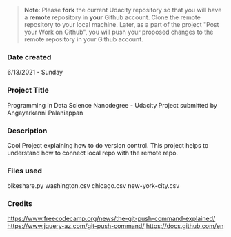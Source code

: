 >**Note**: Please **fork** the current Udacity repository so that you will have a **remote** repository in **your** Github account. Clone the remote repository to your local machine. Later, as a part of the project "Post your Work on Github", you will push your proposed changes to the remote repository in your Github account.

### Date created
6/13/2021 - Sunday

### Project Title
Programming in Data Science Nanodegree - Udacity Project submitted by Angayarkanni Palaniappan

### Description
Cool Project explaining how to do version control. This project helps to understand how to connect local repo with the remote repo.

### Files used
bikeshare.py
washington.csv
chicago.csv
new-york-city.csv

### Credits
https://www.freecodecamp.org/news/the-git-push-command-explained/
https://www.jquery-az.com/git-push-command/
https://docs.github.com/en
